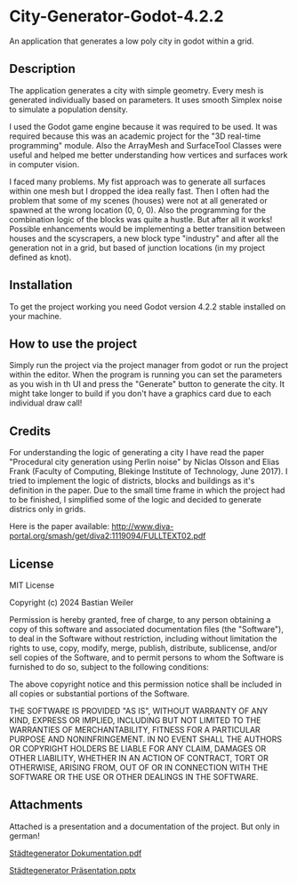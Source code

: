 # City-Generator-Godot-4.2.2
An application that generates a low poly city in godot within a grid.
## Description
The application generates a city with simple geometry. Every mesh is generated individually based on parameters. It uses smooth Simplex noise to simulate a population density. 

I used the Godot game engine because it was required to be used. It was required because this was an academic project for the "3D real-time programming" module. Also the ArrayMesh and SurfaceTool Classes were useful and helped me better understanding how vertices and surfaces work in computer vision.

I faced many problems. My fist approach was to generate all surfaces within one mesh but I dropped the idea really fast. Then I often had the problem that some of my scenes (houses) were not at all generated or spawned at the wrong location (0, 0, 0). Also the programming for the combination logic of the blocks was quite a hustle. But after all it works! Possible enhancements would be implementing a better transition between houses and the scyscrapers, a new block type "industry" and after all the generation not in a grid, but based of junction locations (in my project defined as knot).
## Installation
To get the project working you need Godot version 4.2.2 stable installed on your machine.
## How to use the project
Simply run the project via the project manager from godot or run the project within the editor.
When the program is running you can set the parameters as you wish in th UI and press the "Generate" button to generate the city. It might take longer to build if you don't have a graphics card due to each individual draw call!
## Credits
For understanding the logic of generating a city I have read the paper "Procedural city generation using Perlin noise" by Niclas Olsson and Elias Frank (Faculty of Computing, Blekinge Institute of Technology, June 2017). I tried to implement the logic of districts, blocks and buildings as it's definition in the paper. Due to the small time frame in which the project had to be finished, I simplified some of the logic and decided to generate districs only in grids.

Here is the paper available: http://www.diva-portal.org/smash/get/diva2:1119094/FULLTEXT02.pdf
## License
MIT License

Copyright (c) 2024 Bastian Weiler

Permission is hereby granted, free of charge, to any person obtaining a copy
of this software and associated documentation files (the "Software"), to deal
in the Software without restriction, including without limitation the rights
to use, copy, modify, merge, publish, distribute, sublicense, and/or sell
copies of the Software, and to permit persons to whom the Software is
furnished to do so, subject to the following conditions:

The above copyright notice and this permission notice shall be included in all
copies or substantial portions of the Software.

THE SOFTWARE IS PROVIDED "AS IS", WITHOUT WARRANTY OF ANY KIND, EXPRESS OR
IMPLIED, INCLUDING BUT NOT LIMITED TO THE WARRANTIES OF MERCHANTABILITY,
FITNESS FOR A PARTICULAR PURPOSE AND NONINFRINGEMENT. IN NO EVENT SHALL THE
AUTHORS OR COPYRIGHT HOLDERS BE LIABLE FOR ANY CLAIM, DAMAGES OR OTHER
LIABILITY, WHETHER IN AN ACTION OF CONTRACT, TORT OR OTHERWISE, ARISING FROM,
OUT OF OR IN CONNECTION WITH THE SOFTWARE OR THE USE OR OTHER DEALINGS IN THE
SOFTWARE.
## Attachments
Attached is a presentation and a documentation of the project. But only in german!

[Städtegenerator Dokumentation.pdf](https://github.com/user-attachments/files/16367825/Stadtegenerator.Dokumentation.pdf)

[Städtegenerator Präsentation.pptx](https://github.com/user-attachments/files/16367830/Stadtegenerator.Prasentation.pptx)
